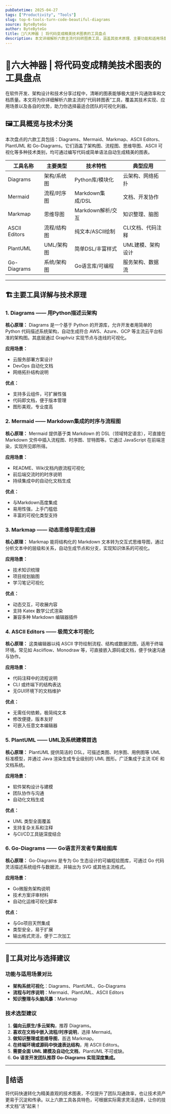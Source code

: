 ```yaml
---
pubDatetime: 2025-04-27
tags: ["Productivity", "Tools"]
slug: top-6-tools-turn-code-beautiful-diagrams
source: ByteByteGo
author: ByteByteGo
title: 🚀六大神器 | 将代码变成精美技术图表的工具盘点
description: 本文详细解析六款主流代码转图表工具，涵盖其技术原理、主要功能和适用场景，助力开发者和技术团队高效构建专业可视化文档。
---
```


# 🚀六大神器 | 将代码变成精美技术图表的工具盘点

在软件开发、架构设计和技术分享过程中，清晰的图表能够极大提升沟通效率和文档质量。本文将为你详细解析六款主流的“代码转图表”工具，覆盖其技术实现、应用场景以及各自的优势，助力你选择最适合团队的可视化利器。

## 🖼️工具概览与技术分类

本次盘点的六款工具包括：Diagrams、Mermaid、Markmap、ASCII Editors、PlantUML 和 Go-Diagrams。它们涵盖了架构图、流程图、思维导图、ASCII 可视化等多种技术类别，均可通过编写代码或简单语法自动生成精美的图表。

| 工具名称      | 主要类型    | 技术特性          | 典型应用          |
| ------------- | ----------- | ----------------- | ----------------- |
| Diagrams      | 架构/系统图 | Python库/模块化   | 云架构、网络拓扑  |
| Mermaid       | 流程/时序图 | Markdown集成/DSL  | 文档、开发协作    |
| Markmap       | 思维导图    | Markdown解析/交互 | 知识整理、脑图    |
| ASCII Editors | 流程/结构图 | 纯文本/ASCII绘制  | CLI文档、代码注释 |
| PlantUML      | UML/架构图  | 简单DSL/丰富样式  | UML建模、架构设计 |
| Go-Diagrams   | 系统/架构图 | Go语言库/可编程   | 服务架构、数据流  |

---

## 🏗️主要工具详解与技术原理

### 1. Diagrams —— 用Python描述云架构

**核心原理：**
Diagrams 是一个基于 Python 的开源库，允许开发者用简单的 Python 代码描述系统架构，自动生成符合 AWS、Azure、GCP 等主流云平台标准的架构图。其底层通过 Graphviz 实现节点与连线的可视化。

**应用场景：**

- 云服务部署方案设计
- DevOps 自动化文档
- 网络拓扑结构说明

**优点：**

- 支持多云组件，可扩展性强
- 代码即文档，便于版本管理
- 图形美观，专业度高

### 2. Mermaid —— Markdown集成的时序与流程图

**核心原理：**
Mermaid 提供基于类 Markdown 的 DSL（领域特定语言），可直接在 Markdown 文件中插入流程图、时序图、甘特图等。它通过 JavaScript 在前端渲染，实现所见即所得。

**应用场景：**

- README、Wiki文档内嵌流程可视化
- 前后端交流时的时序说明
- 持续集成中的自动化文档生成

**优点：**

- 与Markdown高度集成
- 易用性强，上手门槛低
- 丰富的可视化类型支持

### 3. Markmap —— 动态思维导图生成器

**核心原理：**
Markmap 能将结构化的 Markdown 文本转为交互式思维导图，通过分析文本中的层级和关系，自动生成节点和分支，实现知识体系的可视化。

**应用场景：**

- 技术知识梳理
- 项目规划脑图
- 学习笔记可视化

**优点：**

- 动态交互，可收展内容
- 支持 Katex 数学公式渲染
- 兼容多种 Markdown 编辑器插件

### 4. ASCII Editors —— 极简文本可视化

**核心原理：**
这类编辑器以纯 ASCII 字符绘制流程、结构或数据流图，适用于终端环境。常见如 Asciiflow、Monodraw 等，可直接嵌入源码或文档，便于快速沟通与协作。

**应用场景：**

- 代码注释中的流程说明
- CLI 或终端下的结构表达
- 无GUI环境下的文档维护

**优点：**

- 无需任何依赖，极简纯文本
- 修改便捷，版本友好
- 可嵌入任意文本编辑器

### 5. PlantUML —— UML及系统建模首选

**核心原理：**
PlantUML 提供简洁的 DSL，可描述类图、时序图、用例图等 UML 标准模型，并通过 Java 渲染生成专业级别的 UML 图形。广泛集成于主流 IDE 和文档系统。

**应用场景：**

- 软件架构设计与建模
- 团队协作与沟通
- 自动化文档生成

**优点：**

- UML 类型全面覆盖
- 支持复杂关系和注释
- 与CI/CD工具链深度结合

### 6. Go-Diagrams —— Go语言开发者专属绘图库

**核心原理：**
Go-Diagrams 是专为 Go 生态设计的可编程绘图库，可通过 Go 代码灵活描述系统组件与数据流，并输出为 SVG 或其他主流格式。

**应用场景：**

- Go微服务架构说明
- 技术方案评审材料
- 自动化运维可视化脚本

**优点：**

- 与Go项目天然集成
- 类型安全，易于扩展
- 输出格式灵活，便于二次加工

---

## 🧩工具对比与选择建议

### 功能与适用场景对比

- **架构系统可视化**：Diagrams、PlantUML、Go-Diagrams
- **流程与时序说明**：Mermaid、PlantUML、ASCII Editors
- **知识整理与头脑风暴**：Markmap

### 技术选型建议

1. **偏向云原生/多云架构**，推荐 Diagrams。
2. **喜欢在文档中嵌入流程/时序说明**，选择 Mermaid。
3. **做知识整理或思维导图**，首选 Markmap。
4. **在终端环境或源码中快速表达结构**，用 ASCII Editors。
5. **需要全面 UML 建模及自动化文档**，PlantUML 不可或缺。
6. **Go 语言开发团队推荐 Go-Diagrams 实现深度集成。**

---

## 🌟结语

将代码快速转化为精美直观的技术图表，不仅提升了团队沟通效率，也让技术资产更易于沉淀和传承。以上六款工具各具特色，可根据实际需求灵活选择，让你的技术文档“活”起来！
